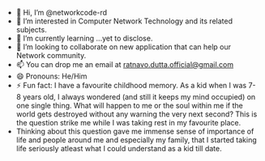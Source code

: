 - 👋 Hi, I’m @networkcode-rd
- 👀 I’m interested in Computer Network Technology and its related subjects.
- 🌱 I’m currently learning ...yet to disclose.
- 💞️ I’m looking to collaborate on new application that can help our Network community.
- 📫 You can drop me an email at ratnavo.dutta.official@gmail.com
- 😄 Pronouns: He/Him
- ⚡ Fun fact: I have a favourite childhood memory. As a kid when I was 7-8 years old, I always wondered (and still it keeps my mind occupied) on one single thing. What will happen to me or the soul within me if the world gets destroyed without any warning the very next second? This is the question strike me while I was taking rest in my favourite place.
- Thinking about this question gave me immense sense of importance of life and people around me and especially my family, that I started taking life seriously atleast what I could understand as a kid till date.

<!---
networkcode-rd/networkcode-rd is a ✨ special ✨ repository because its `README.md` (this file) appears on your GitHub profile.
You can click the Preview link to take a look at your changes.
--->

